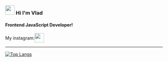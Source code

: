 <h3> <img width="30px" src="https://blog.joypixels.com/content/images/2019/06/waving_hand_sign_1024.gif"> Hi I'm Vlad</h3><h4>Frontend JavaScript Developer!</h4>
<div style="display: flex; align-items: center;">My instagram: 
<a href="https://instagram.com/obezyankaa?igshid=YmMyMTA2M2Y=" target="_blank"><img width="30px" src="https://cdn-icons-png.flaticon.com/512/174/174855.png" alt"logo instagram"></a>
</div>
<hr>

[![Top Langs](https://github-readme-stats.vercel.app/api/top-langs/?username=obezyankaa&layout=compact&theme=tokyonight)](https://github.com/Obezyankaa/github-readme-stats)

<p dir="auto"><a target="_blank" rel="noopener noreferrer" href="https://github.com/Obezyankaa/obezyankaa/blob/output/github-contribution-grid-snake.svg"><img src="https://github.com/Obezyankaa/obezyankaaraw/output/github-contribution-grid-snake.svg" alt="" style="max-width: 100%;"></a></p>
